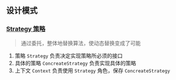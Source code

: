 ## 设计模式


### [Strategy 策略](src/main/java/com/example/demo/mode/strategy/)
> 通过委托，整体地替换算法，使动态替换变成了可能
1. 策略 `Strategy`
   负责决定实现策略所必须的接口
2. 具体的策略 `ConcreateStrategy`
   负责实现具体的策略
3. 上下文 `Context`
   负责使用 `Strategy` 角色，保存 `ConcreateStrategy` 